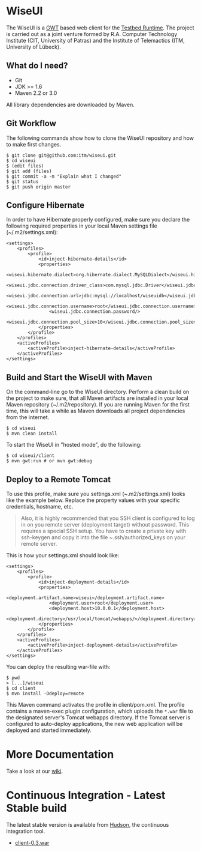WiseUI
======

The WiseUI is a [GWT][gwt] based web client for the [Testbed Runtime][testbedruntime].
The project is carried out as a joint venture formed by R.A. Computer Technology Institute (CIT, University of Patras)
and the Institute of Telemactics (ITM, University of Lübeck).


What do I need?
---------------

   * Git
   * JDK >= 1.6
   * Maven 2.2 or 3.0

All library dependencies are downloaded by Maven.

Git Workflow
------------

The following commands show how to clone the WiseUI repository and how to make first changes.

    $ git clone git@github.com:itm/wiseui.git
    $ cd wiseui
    $ (edit files)
    $ git add (files)
    $ git commit -a -m "Explain what I changed"
    $ git status
    $ git push origin master

Configure Hibernate
-------------------

In order to have Hibernate properly configured, make sure you declare the following required properties in your local Maven settings file (~/.m2/settings.xml):

	<settings>
		<profiles>
            <profile>
                <id>inject-hibernate-details</id>
                <properties>
                    <wiseui.hibernate.dialect>org.hibernate.dialect.MySQLDialect</wiseui.hibernate.dialect>
                    <wiseui.jdbc.connection.driver_class>com.mysql.jdbc.Driver</wiseui.jdbc.connection.driver_class>
                    <wiseui.jdbc.connection.url>jdbc:mysql://localhost/wiseuidb</wiseui.jdbc.connection.url>
                    <wiseui.jdbc.connection.username>root</wiseui.jdbc.connection.username>
                    <wiseui.jdbc.connection.password/>
                    <wiseui.jdbc.connection.pool_size>10</wiseui.jdbc.connection.pool_size>
                </properties>
            </profile>
		</profiles>
		<activeProfiles>
			<activeProfile>inject-hibernate-details</activeProfile>
		</activeProfiles>
	</settings>


Build and Start the WiseUI with Maven
-------------------------------------

On the command-line go to the WiseUI directory. Perform a clean build on the project to make sure, that all Maven
artifacts are installed in your local Maven repository (~/.m2/repository). If you are running Maven for the first time,
this will take a while as Maven downloads all project dependencies from the internet.

    $ cd wiseui
    $ mvn clean install

To start the WiseUI in "hosted mode", do the following:

    $ cd wiseui/client
    $ mvn gwt:run # or mvn gwt:debug


Deploy to a Remote Tomcat
-------------------------

To use this profile, make sure you settings.xml (~.m2/settings.xml) looks like the example below. Replace the property values with your specific credentials, hostname, etc.

> Also, it is highly recommended that you SSH client is configured to log in on you remote server (deployment target) without password. This requires a special SSH setup.
> You have to create a private key with ssh-keygen and copy it into the file ~.ssh/authorized_keys on your remote server.

This is how your settings.xml should look like:

    <settings>
        <profiles>
            <profile>
                <id>inject-deployment-details</id>
                <properties>
                    <deployment.artifact.name>wiseui</deployment.artifact.name>
                    <deployment.user>root</deployment.user>
                    <deployment.host>10.0.0.1</deployment.host>
                    <deployment.directory>/usr/local/tomcat/webapps/</deployment.directory>
                </properties>
            </profile>
        </profiles>
        <activeProfiles>
            <activeProfile>inject-deployment-details</activeProfile>
        </activeProfiles>
    </settings>

You can deploy the resulting war-file with:

    $ pwd
    > [...]/wiseui
    $ cd client
    $ mvn install -Ddeploy=remote
    
This Maven command activates the profile in client/pom.xml. The profile contains a maven-exec plugin  configuration, which uploads the `*.war` file to the designated server's Tomcat webapps directory. If the Tomcat server is configured to auto-deploy applications, the new web application will be deployed and started immediately.


More Documentation
==================

Take a look at our [wiki][].


[gwt]:http://code.google.com/webtoolkit/doc/2.2/DevGuide.html
[wiki]:https://github.com/itm/wiseui/wiki
[testbedruntime]:https://github.com/itm/testbed-runtime


Continuous Integration - Latest Stable build
============================================

The latest stable version is available from [Hudson](http://ru1.cti.gr/hudson/job/wiseui/), the continuous integration tool.

  * [client-0.3.war](http://ru1.cti.gr/hudson/job/wiseui/lastSuccessfulBuild/artifact/client/target/client-0.3.war)
